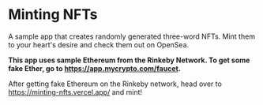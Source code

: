 # Minting NFTs 

A sample app that creates randomly generated three-word NFTs. Mint them to your heart's desire and check them out on OpenSea.

**This app uses sample Ethereum from the Rinkeby Network. To get some fake Ether, go to https://app.mycrypto.com/faucet.**

After getting fake Ethereum on the Rinkeby network, head over to https://minting-nfts.vercel.app/ and mint!